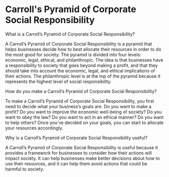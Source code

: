 # Carroll's Pyramid of Corporate Social Responsibility



What is a Carroll’s Pyramid of Corporate Social Responsibility?

A Carroll’s Pyramid of Corporate Social Responsibility is a pyramid that helps businesses decide how to best allocate their resources in order to do the most good for society. The pyramid is divided into four levels: economic, legal, ethical, and philanthropic. The idea is that businesses have a responsibility to society that goes beyond making a profit, and that they should take into account the economic, legal, and ethical implications of their actions. The philanthropic level is at the top of the pyramid because it represents the highest level of social responsibility.

How do you make a Carroll’s Pyramid of Corporate Social Responsibility?

To make a Carroll’s Pyramid of Corporate Social Responsibility, you first need to decide what your business’s goals are. Do you want to make a profit? Do you want to improve the economic well-being of society? Do you want to obey the law? Do you want to act in an ethical manner? Do you want to help others? Once you’ve decided on your goals, you can start to allocate your resources accordingly.

Why is a Carroll’s Pyramid of Corporate Social Responsibility useful?

A Carroll’s Pyramid of Corporate Social Responsibility is useful because it provides a framework for businesses to consider how their actions will impact society. It can help businesses make better decisions about how to use their resources, and it can help them avoid actions that could be harmful to society.